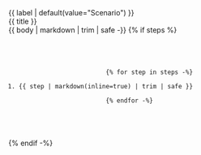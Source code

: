 <div class="card bg-base-200 scenarioCard"
    onmouseover="setCardColor(this, '--color-base-300')"
    onmouseout="setCardColor(this, '--color-base-200')"
    id="{{ title | slugify }}">
    <div
        class="card-body cursor-pointer"
        onclick="scenarioCardToggleVisibilityAndUpdateURL(this)"
        >
        <div class="scenario-label-container">
            <span class="scenario-label badge badge-outline badge-primary badge-md">
                {{ label | default(value="Scenario") }}
            </span>
            <span class="scenario-label badge badge-outline badge-secondary badge-xl">
                <div class="card-title">
                    {{ title }}
                </div>
            </span>
        </div>
    </div>
    <div class="hidden p-4">
        {{ body | markdown | trim | safe -}}
            {% if steps %}
                <pre class="codeBlock"><code>
                    <ol class="list-none pl-3 text-sm">
                        {% for step in steps -%}
                            <li>{{ step | markdown(inline=true) | trim | safe }}</li>
                        {% endfor -%}
                    </ol>
                </code></pre>
            {% endif -%}
    </div>
</div>
